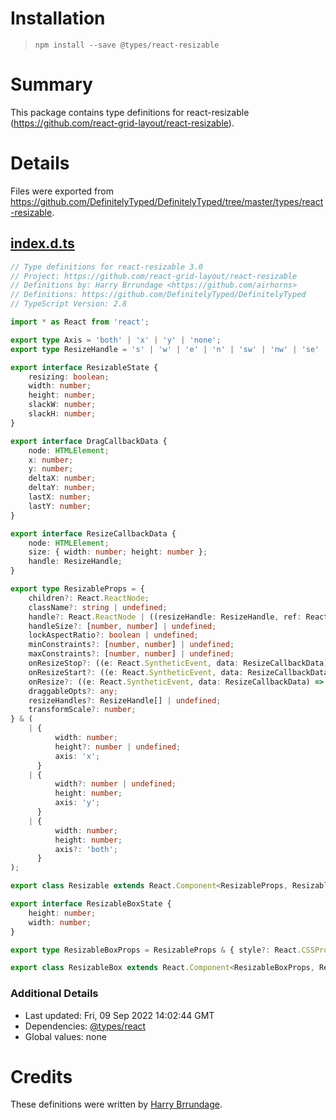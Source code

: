 # Installation
> `npm install --save @types/react-resizable`

# Summary
This package contains type definitions for react-resizable (https://github.com/react-grid-layout/react-resizable).

# Details
Files were exported from https://github.com/DefinitelyTyped/DefinitelyTyped/tree/master/types/react-resizable.
## [index.d.ts](https://github.com/DefinitelyTyped/DefinitelyTyped/tree/master/types/react-resizable/index.d.ts)
````ts
// Type definitions for react-resizable 3.0
// Project: https://github.com/react-grid-layout/react-resizable
// Definitions by: Harry Brrundage <https://github.com/airhorns>
// Definitions: https://github.com/DefinitelyTyped/DefinitelyTyped
// TypeScript Version: 2.8

import * as React from 'react';

export type Axis = 'both' | 'x' | 'y' | 'none';
export type ResizeHandle = 's' | 'w' | 'e' | 'n' | 'sw' | 'nw' | 'se' | 'ne';

export interface ResizableState {
    resizing: boolean;
    width: number;
    height: number;
    slackW: number;
    slackH: number;
}

export interface DragCallbackData {
    node: HTMLElement;
    x: number;
    y: number;
    deltaX: number;
    deltaY: number;
    lastX: number;
    lastY: number;
}

export interface ResizeCallbackData {
    node: HTMLElement;
    size: { width: number; height: number };
    handle: ResizeHandle;
}

export type ResizableProps = {
    children?: React.ReactNode;
    className?: string | undefined;
    handle?: React.ReactNode | ((resizeHandle: ResizeHandle, ref: React.RefObject<any>) => React.ReactNode) | undefined;
    handleSize?: [number, number] | undefined;
    lockAspectRatio?: boolean | undefined;
    minConstraints?: [number, number] | undefined;
    maxConstraints?: [number, number] | undefined;
    onResizeStop?: ((e: React.SyntheticEvent, data: ResizeCallbackData) => any) | undefined;
    onResizeStart?: ((e: React.SyntheticEvent, data: ResizeCallbackData) => any) | undefined;
    onResize?: ((e: React.SyntheticEvent, data: ResizeCallbackData) => any) | undefined;
    draggableOpts?: any;
    resizeHandles?: ResizeHandle[] | undefined;
    transformScale?: number;
} & (
    | {
          width: number;
          height?: number | undefined;
          axis: 'x';
      }
    | {
          width?: number | undefined;
          height: number;
          axis: 'y';
      }
    | {
          width: number;
          height: number;
          axis?: 'both';
      }
);

export class Resizable extends React.Component<ResizableProps, ResizableState> {}

export interface ResizableBoxState {
    height: number;
    width: number;
}

export type ResizableBoxProps = ResizableProps & { style?: React.CSSProperties };

export class ResizableBox extends React.Component<ResizableBoxProps, ResizableBoxState> {}

````

### Additional Details
 * Last updated: Fri, 09 Sep 2022 14:02:44 GMT
 * Dependencies: [@types/react](https://npmjs.com/package/@types/react)
 * Global values: none

# Credits
These definitions were written by [Harry Brrundage](https://github.com/airhorns).
